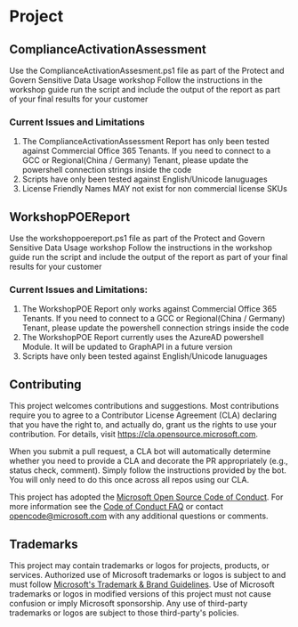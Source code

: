 # Project

## ComplianceActivationAssessment
Use the ComplianceActivationAssesment.ps1 file as part of the Protect and Govern Sensitive Data Usage workshop
Follow the instructions in the workshop guide run the script and include the output of the report as part of your final results for your customer

### Current Issues and Limitations
1) The ComplianceActivationAssessment Report has only been tested against Commercial Office 365 Tenants.  If you need to connect to a GCC or Regional(China / Germany) Tenant, please update the powershell connection strings inside the code
2) Scripts have only been tested against English/Unicode lanuguages
3) License Friendly Names MAY not exist for non commercial license SKUs

## WorkshopPOEReport
Use the workshoppoereport.ps1 file as part of the Protect and Govern Sensitive Data Usage workshop
Follow the instructions in the workshop guide run the script and include the output of the report as part of your final results for your customer

### Current Issues and Limitations:
1) The WorkshopPOE Report only works against Commercial Office 365 Tenants.  If you need to connect to a GCC or Regional(China / Germany) Tenant, please update the powershell connection strings inside the code
2) The WorkshopPOE Report currently uses the AzureAD powershell Module.  It will be updated to GraphAPI in a future version
3) Scripts have only been tested against English/Unicode lanuguages



## Contributing

This project welcomes contributions and suggestions.  Most contributions require you to agree to a
Contributor License Agreement (CLA) declaring that you have the right to, and actually do, grant us
the rights to use your contribution. For details, visit https://cla.opensource.microsoft.com.

When you submit a pull request, a CLA bot will automatically determine whether you need to provide
a CLA and decorate the PR appropriately (e.g., status check, comment). Simply follow the instructions
provided by the bot. You will only need to do this once across all repos using our CLA.

This project has adopted the [Microsoft Open Source Code of Conduct](https://opensource.microsoft.com/codeofconduct/).
For more information see the [Code of Conduct FAQ](https://opensource.microsoft.com/codeofconduct/faq/) or
contact [opencode@microsoft.com](mailto:opencode@microsoft.com) with any additional questions or comments.

## Trademarks

This project may contain trademarks or logos for projects, products, or services. Authorized use of Microsoft 
trademarks or logos is subject to and must follow 
[Microsoft's Trademark & Brand Guidelines](https://www.microsoft.com/en-us/legal/intellectualproperty/trademarks/usage/general).
Use of Microsoft trademarks or logos in modified versions of this project must not cause confusion or imply Microsoft sponsorship.
Any use of third-party trademarks or logos are subject to those third-party's policies.
